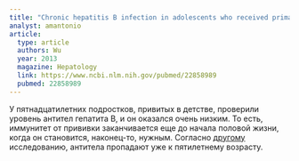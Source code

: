```yaml
---
title: "Chronic hepatitis B infection in adolescents who received primary infantile vaccination"
analyst: amantonio
article:
  type: article
  authors: Wu
  year: 2013
  magazine: Hepatology
  link: https://www.ncbi.nlm.nih.gov/pubmed/22858989
  pubmed: 22858989
---
```


У пятнадцатилетних подростков, привитых в детстве, проверили уровень антител гепатита В, и он оказался очень низким. То есть, иммунитет от прививки заканчивается еще до начала половой жизни, когда он становится, наконец-то, нужным.
Согласно [другому](https://www.ncbi.nlm.nih.gov/pubmed/15247604) исследованию, антитела пропадают уже к пятилетнему возрасту.
